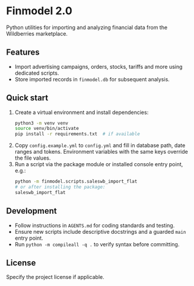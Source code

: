 # Finmodel 2.0

Python utilities for importing and analyzing financial data from the Wildberries marketplace.

## Features
- Import advertising campaigns, orders, stocks, tariffs and more using dedicated scripts.
- Store imported records in `finmodel.db` for subsequent analysis.

## Quick start
1. Create a virtual environment and install dependencies:
   ```bash
   python3 -m venv venv
   source venv/bin/activate
   pip install -r requirements.txt  # if available
   ```
2. Copy `config.example.yml` to `config.yml` and fill in database path, date ranges
   and tokens. Environment variables with the same keys override the file values.
3. Run a script via the package module or installed console entry point, e.g.:
   ```bash
   python -m finmodel.scripts.saleswb_import_flat
   # or after installing the package:
   saleswb_import_flat
   ```

## Development
- Follow instructions in `AGENTS.md` for coding standards and testing.
- Ensure new scripts include descriptive docstrings and a guarded `main` entry point.
- Run `python -m compileall -q .` to verify syntax before committing.

## License
Specify the project license if applicable.
